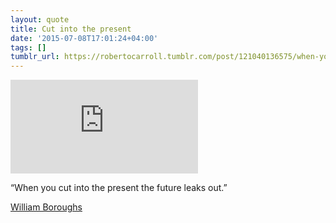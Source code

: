 ```yaml
---
layout: quote
title: Cut into the present
date: '2015-07-08T17:01:24+04:00'
tags: []
tumblr_url: https://robertocarroll.tumblr.com/post/121040136575/when-you-cut-into-the-present-the-future-leaks
---
```

  <div class="embed-container">
    <iframe src="https://www.youtube.com/embed/Rc2yU7OUMcI?feature=oembed&amp;enablejsapi=1&amp;origin=https://safe.txmblr.com&amp;wmode=opaque" frameborder="0" gesture="media" allowfullscreen></iframe>
   </div>

“When you cut into the present the future leaks out.”

<a href="http://en.wikipedia.org/wiki/Cut-up_technique">William Boroughs</a>
